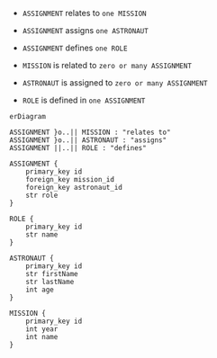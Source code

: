* ``ASSIGNMENT`` relates to ``one MISSION``
* ``ASSIGNMENT`` assigns ``one ASTRONAUT``
* ``ASSIGNMENT`` defines ``one ROLE``

* ``MISSION`` is related to ``zero or many ASSIGNMENT``
* ``ASTRONAUT`` is assigned to ``zero or many ASSIGNMENT``
* ``ROLE`` is defined in ``one ASSIGNMENT``



```mermaid
erDiagram

ASSIGNMENT }o..|| MISSION : "relates to"
ASSIGNMENT }o..|| ASTRONAUT : "assigns"
ASSIGNMENT ||..|| ROLE : "defines"

ASSIGNMENT {
    primary_key id
    foreign_key mission_id
    foreign_key astronaut_id
    str role
} 

ROLE {
    primary_key id
    str name
}

ASTRONAUT {
    primary_key id 
    str firstName
    str lastName
    int age
}

MISSION {
    primary_key id
    int year
    int name
}
```
